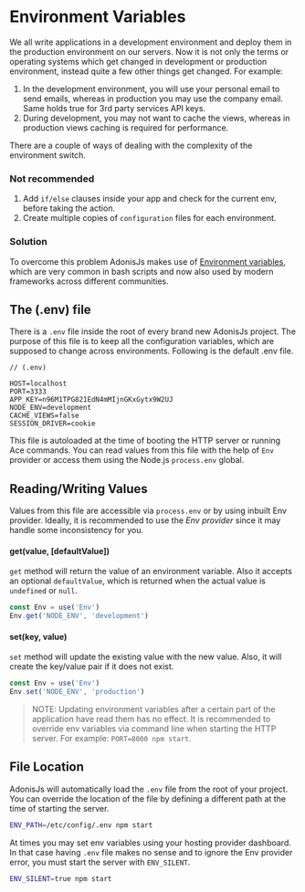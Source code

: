 # Environment Variables

We all write applications in a development environment and deploy them in the production environment on our servers. Now it is not only the terms or operating systems which get changed in development or production environment, instead quite a few other
things get changed. For example:

1. In the development environment, you will use your personal email to send emails, whereas in production you may use the company email. Same holds true for 3rd party services API keys.
2. During development, you may not want to cache the views, whereas in production views caching is required for performance.

There are a couple of ways of dealing with the complexity of the environment switch.

### Not recommended

1. Add `if/else` clauses inside your app and check for the current env, before taking the action.
2. Create multiple copies of `configuration` files for each environment.

### Solution
To overcome this problem AdonisJs makes use of [Environment variables](https://en.wikipedia.org/wiki/Env), which are very common in bash scripts and now also used by modern frameworks across different communities.

## The (.env) file
There is a `.env` file inside the root of every brand new AdonisJs project. The purpose of this file is to keep all the configuration variables, which are supposed to change across environments. Following is the default .env file.

```
// (.env)

HOST=localhost
PORT=3333
APP_KEY=n96M1TPG821EdN4mMIjnGKxGytx9W2UJ
NODE_ENV=development
CACHE_VIEWS=false
SESSION_DRIVER=cookie
```

This file is autoloaded at the time of booting the HTTP server or running Ace commands. You can read values from this file with the help of `Env` provider or access them using the Node.js `process.env` global.

## Reading/Writing Values
Values from this file are accessible via `process.env` or by using inbuilt Env provider. Ideally, it is recommended to use the *Env provider* since it may handle some inconsistency for you.

#### get(value, [defaultValue])
`get` method will return the value of an environment variable. Also it accepts an optional `defaultValue`, which is returned when the actual value is `undefined` or `null`.

```js
const Env = use('Env')
Env.get('NODE_ENV', 'development')
```

#### set(key, value)
`set` method will update the existing value with the new value. Also, it will create the key/value pair if it does not exist.

```js
const Env = use('Env')
Env.set('NODE_ENV', 'production')
```

> NOTE: Updating environment variables after a certain part of the application have read them has no effect. It is recommended to override env variables via command line when starting the HTTP server. For example: `PORT=8000 npm start`.

## File Location
AdonisJs will automatically load the `.env` file from the root of your project. You can override the location of the file by defining a different path at the time of starting the server.

```bash
ENV_PATH=/etc/config/.env npm start
```

At times you may set env variables using your hosting provider dashboard. In that case having `.env` file makes no sense and to ignore the Env provider error, you must start the server with `ENV_SILENT`.

```bash
ENV_SILENT=true npm start
```
